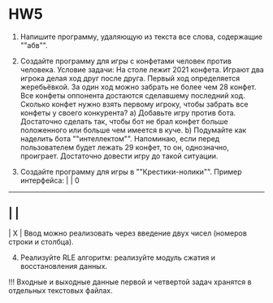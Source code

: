 # HW5
1. Напишите программу, удаляющую из текста все слова, содержащие ""абв"".

2. Создайте программу для игры с конфетами человек против человека.
Условие задачи: На столе лежит 2021 конфета. Играют два игрока делая ход друг после друга. Первый ход определяется жеребьёвкой. За один ход можно забрать не более чем 28 конфет. Все конфеты оппонента достаются сделавшему последний ход. Сколько конфет нужно взять первому игроку, чтобы забрать все конфеты у своего конкурента?
a) Добавьте игру против бота. Достаточно сделать так, чтобы бот не брал конфет больше положенного или больше чем имеется в куче.
b) Подумайте как наделить бота ""интеллектом"". Напоминаю, если перед пользователем будет лежать 29 конфет, то он, однозначно, проиграет. Достаточно довести игру до такой ситуации.

3. Создайте программу для игры в ""Крестики-нолики"".
Пример интерфейса:
   |   | 0
-----------    
   |   |
-----------
   | X |
Ввод можно реализовать через введение двух чисел (номеров строки и столбца).

4. Реализуйте RLE алгоритм: реализуйте модуль сжатия и восстановления данных.

!!! Входные и выходные данные первой и четвертой задач хранятся в отдельных текстовых файлах.
